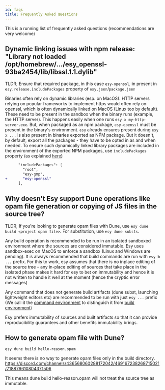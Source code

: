 ```yaml
---
id: faqs
title: Frequently Asked Questions
---
```


This is a running list of frequently asked questions (recommendations are very welcome)

## Dynamic linking issues with npm release: "Library not loaded /opt/homebrew/.../esy_openssl-93ba2454/lib/libssl.1.1.dylib"

TLDR; Ensure that required package, in this case `esy-openssl`, in present in `esy.release.includePackages` property of `esy.json`/`package.json`

Binaries often rely on dynamic libraries (esp. on MacOS). HTTP servers relying on popular frameworks to implement https would often rely on openssl, which is often dynamically linked on MacOS (Linux too by default). These need to be present in the sandbox when the binary runs (example, the HTTP server). This happens easily when one runs `esy x my-http-server.exe`. But, when packaged as an npm package, `esy-openssl` must be present in the binary's environment. `esy` already ensures present during `esy x ...` is also present in binaries exported as NPM package. But it doesn't, by default, export all the packages - they have to be opted in as and when needed. To ensure such dynamically linked library packages are included in the environment of the exported NPM packages, use `includePackages` property (as explained [here](https://esy.sh/docs/en/npm-release.html#including-dependencies))

```diff
      "includePackages": [
        "root",
        "esy-gmp",
+       "esy-openssl"
      ],
```

## Why doesn't Esy support Dune operations like opam file generation or copying of JS files in the source tree?

TLDR; If you're looking to generate opam files with Dune, use `esy dune build <project opam file>`. For substitution, use `esy dune substs`.

Any build operation is recommended to be run in an isolated sandboxed environment where the sources are considered
immutable. Esy uses sandbox-exec on MacOS to enforce a sandbox (Linux and Windows are pending). It is always recommended 
that build commands are run with `esy b ...` prefix. For this to work, esy assumes that there is no inplace editing of the 
source tree - any in-place editing of sources that take place in the isolated phase makes it hard for esy to bet on immutability
and hence it is not written to handle it well at the moment (hence the cryptic error messages)

Any command that does not generate build artifacts (dune subst, launching lightweight editors etc) are recommended to be run with 
just `esy ...` prefix (We call it the [command environment](https://esy.sh/docs/en/environment.html#command-environment) to distinguish it from [build environment](https://esy.sh/docs/en/environment.html#build-environment))

Esy prefers immutability of sources and built artifacts so that it can provide reproducibility guarantees and other benefits immutability brings.

## How to generate opam file with Dune?

`esy dune build hello-reason.opam`

It seems there is no way to generate opam files only in the build directory.
https://discord.com/channels/436568060288172042/469167238268715021/718879610804371506

This means dune build hello-reason.opam will not treat the source tree as immutable. 
